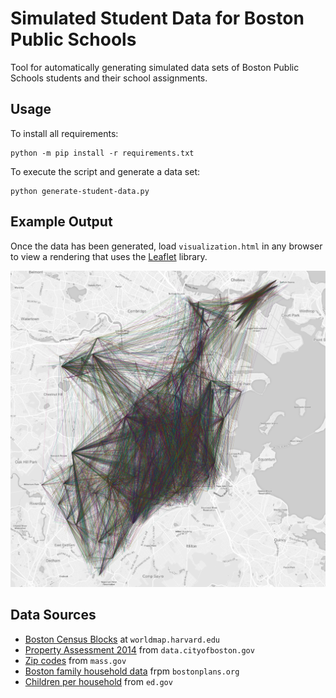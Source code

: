 # Simulated Student Data for Boston Public Schools
Tool for automatically generating simulated data sets of Boston Public Schools students and their school assignments.

## Usage

To install all requirements:

    python -m pip install -r requirements.txt

To execute the script and generate a data set:

    python generate-student-data.py

## Example Output

Once the data has been generated, load `visualization.html` in any browser to view a rendering that uses the [Leaflet](http://leafletjs.com/) library.

![Visualization of generated data using Leaflet](visualization.png)

## Data Sources

* [Boston Census Blocks](http://worldmap.harvard.edu/data/geonode:c_bra_bl) at `worldmap.harvard.edu`
* [Property Assessment 2014](https://data.cityofboston.gov/dataset/Property-Assessment-2014/qz7u-kb7x) from `data.cityofboston.gov`
* [Zip codes](http://www.mass.gov/anf/research-and-tech/it-serv-and-support/application-serv/office-of-geographic-information-massgis/datalayers/zipcodes.html) from `mass.gov`
* [Boston family household data](https://www.bostonplans.org/getattachment/caf0d3fb-951d-4b0a-9181-9b41cdf59cf8) frpm `bostonplans.org`
* [Children per household](https://nces.ed.gov/programs/digest/d15/tables/dt15_102.10.asp?current=yes) from `ed.gov`
